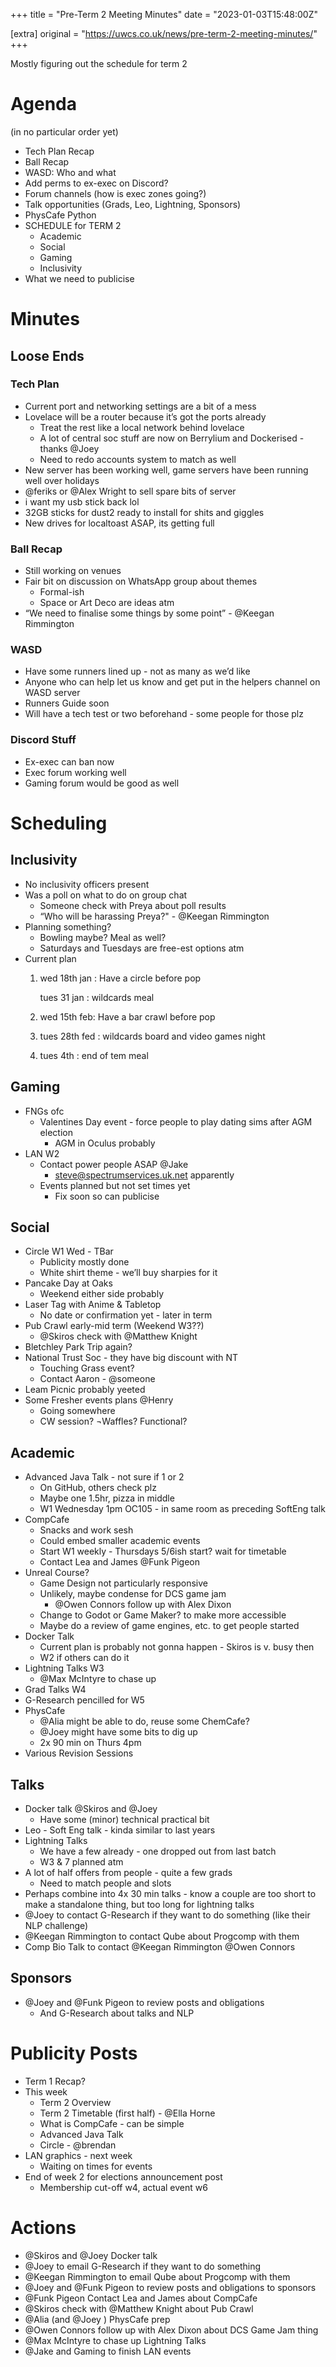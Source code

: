 +++
title = "Pre-Term 2 Meeting Minutes"
date = "2023-01-03T15:48:00Z"

[extra]
original = "https://uwcs.co.uk/news/pre-term-2-meeting-minutes/"    
+++

<p data-block-key="goc6b">Mostly figuring out the schedule for term 2</p>

<!-- more -->

# Agenda

(in no particular order yet)

- Tech Plan Recap
- Ball Recap
- WASD: Who and what
- Add perms to ex-exec on Discord?
- Forum channels (how is exec zones going?)
- Talk opportunities (Grads, Leo, Lightning, Sponsors)
- PhysCafe Python
- SCHEDULE for TERM 2
    - Academic
    - Social
    - Gaming
    - Inclusivity
- What we need to publicise

# Minutes

## Loose Ends

### Tech Plan

- Current port and networking settings are a bit of a mess
- Lovelace will be a router because it’s got the ports already
    - Treat the rest like a local network behind lovelace
    - A lot of central soc stuff are now on Berrylium and Dockerised - thanks @Joey
    - Need to redo accounts system to match as well
- New server has been working well, game servers have been running well over holidays
- @feriks or @Alex Wright to sell spare bits of server
- i want my usb stick back lol
- 32GB sticks for dust2 ready to install for shits and giggles
- New drives for localtoast ASAP, its getting full

### Ball Recap

- Still working on venues
- Fair bit on discussion on WhatsApp group about themes
    - Formal-ish
    - Space or Art Deco are ideas atm
- “We need to finalise some things by some point” - @Keegan Rimmington

### WASD

- Have some runners lined up - not as many as we’d like
- Anyone who can help let us know and get put in the helpers channel on WASD server
- Runners Guide soon
- Will have a tech test or two beforehand - some people for those plz

### Discord Stuff

- Ex-exec can ban now
- Exec forum working well
- Gaming forum would be good as well

# Scheduling

## Inclusivity

- No inclusivity officers present
- Was a poll on what to do on group chat
    - Someone check with Preya about poll results
    - “Who will be harassing Preya?" - @Keegan Rimmington
- Planning something?
    - Bowling maybe? Meal as well?
    - Saturdays and Tuesdays are free-est options atm
- Current plan
    1. wed 18th jan : Have a circle before pop 
        
        tues 31 jan : wildcards meal
        
    2. wed 15th feb:  Have a bar crawl before pop
    3. tues 28th fed : wildcards board and video games night
    4. tues 4th : end of tem meal

## Gaming

- FNGs ofc
    - Valentines Day event - force people to play dating sims after AGM election
        - AGM in Oculus probably
- LAN W2
    - Contact power people ASAP @Jake
        - steve@spectrumservices.uk.net apparently
    - Events planned but not set times yet
        - Fix soon so can publicise

## Social

- Circle W1 Wed - TBar
    - Publicity mostly done
    - White shirt theme - we’ll buy sharpies for it
- Pancake Day at Oaks
    - Weekend either side probably
- Laser Tag with Anime & Tabletop
    - No date or confirmation yet - later in term
- Pub Crawl early-mid term (Weekend W3??)
    - @Skiros check with @Matthew Knight
- Bletchley Park Trip again?
- National Trust Soc - they have big discount with NT
    - Touching Grass event?
    - Contact Aaron - @someone
- Leam Picnic probably yeeted
- Some Fresher events plans @Henry
    - Going somewhere
    - CW session? ¬Waffles? Functional?

## Academic

- Advanced Java Talk - not sure if 1 or 2
    - On GitHub, others check plz
    - Maybe one 1.5hr, pizza in middle
    - W1 Wednesday 1pm OC105 - in same room as preceding SoftEng talk
- CompCafe
    - Snacks and work sesh
    - Could embed smaller academic events
    - Start W1 weekly - Thursdays 5/6ish start? wait for timetable
    - Contact Lea and James @Funk Pigeon
- Unreal Course?
    - Game Design not particularly responsive
    - Unlikely, maybe condense for DCS game jam
        - @Owen Connors follow up with Alex Dixon
    - Change to Godot or Game Maker? to make more accessible
    - Maybe do a review of game engines, etc. to get people started
- Docker Talk
    - Current plan is probably not gonna happen - Skiros is v. busy then
    - W2 if others can do it
- Lightning Talks W3
    - @Max McIntyre to chase up
- Grad Talks W4
- G-Research pencilled for W5
- PhysCafe
    - @Alia might be able to do, reuse some ChemCafe?
    - @Joey might have some bits to dig up
    - 2x 90 min on Thurs 4pm
- Various Revision Sessions

## Talks

- Docker talk @Skiros and @Joey
    - Have some (minor) technical practical bit
- Leo - Soft Eng talk - kinda similar to last years
- Lightning Talks
    - We have a few already - one dropped out from last batch
    - W3 & 7 planned atm
- A lot of half offers from people - quite a few grads
    - Need to match people and slots
- Perhaps combine into 4x 30 min talks - know a couple are too short to make a standalone thing, but too long for lightning talks
- @Joey to contact G-Research if they want to do something (like their NLP challenge)
- @Keegan Rimmington to contact Qube about Progcomp with them
- Comp Bio Talk to contact @Keegan Rimmington @Owen Connors

## Sponsors

- @Joey and @Funk Pigeon to review posts and obligations
    - And G-Research about talks and NLP

# Publicity Posts

- Term 1 Recap?
- This week
    - Term 2 Overview
    - Term 2 Timetable (first half) - @Ella Horne
    - What is CompCafe - can be simple
    - Advanced Java Talk
    - Circle - @brendan
- LAN graphics - next week
    - Waiting on times for events
- End of week 2 for elections announcement post
    - Membership cut-off w4, actual event w6

# Actions

- @Skiros and @Joey Docker talk
- @Joey to email G-Research if they want to do something
- @Keegan Rimmington to email Qube about Progcomp with them
- @Joey and @Funk Pigeon to review posts and obligations to sponsors
- @Funk Pigeon Contact Lea and James about CompCafe
- @Skiros check with @Matthew Knight about Pub Crawl
- @Alia (and @Joey ) PhysCafe prep
- @Owen Connors follow up with Alex Dixon about DCS Game Jam thing
- @Max McIntyre to chase up Lightning Talks
- @Jake and Gaming to finish LAN events
